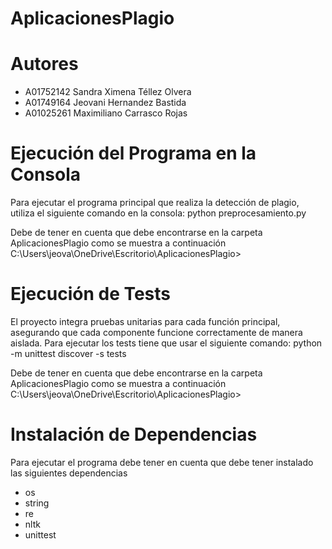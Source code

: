 # AplicacionesPlagio

# Autores
-   A01752142  Sandra Ximena Téllez Olvera
-   A01749164  Jeovani Hernandez Bastida
-   A01025261  Maximiliano Carrasco Rojas

# Ejecución del Programa en la Consola
Para ejecutar el programa principal que realiza la detección de plagio, utiliza el siguiente comando en la consola:
python preprocesamiento.py

Debe de tener en cuenta que debe encontrarse en la carpeta AplicacionesPlagio como se muestra a continuación
C:\Users\jeova\OneDrive\Escritorio\AplicacionesPlagio> 

# Ejecución de Tests
El proyecto integra pruebas unitarias para cada función principal, asegurando que cada componente funcione correctamente de manera aislada. Para ejecutar los tests tiene que usar el siguiente comando:
python -m unittest discover -s tests 

Debe de tener en cuenta que debe encontrarse en la carpeta AplicacionesPlagio como se muestra a continuación
C:\Users\jeova\OneDrive\Escritorio\AplicacionesPlagio> 

# Instalación de Dependencias
Para ejecutar el programa debe tener en cuenta que debe tener instalado las siguientes dependencias
- os
- string
- re
- nltk
- unittest

